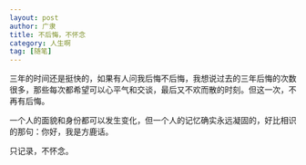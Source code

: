 ```yaml
---
layout: post
author: 广隶
title: 不后悔，不怀念
category: 人生啊
tag: [随笔]
---
```


三年的时间还是挺快的，如果有人问我后悔不后悔，我想说过去的三年后悔的次数很多，那些每次都希望可以心平气和交谈，最后又不欢而散的时刻。但这一次，不再有后悔。

一个人的面貌和身份都可以发生变化，但一个人的记忆确实永远凝固的，好比相识的那句：你好，我是方鹿话。

只记录，不怀念。
